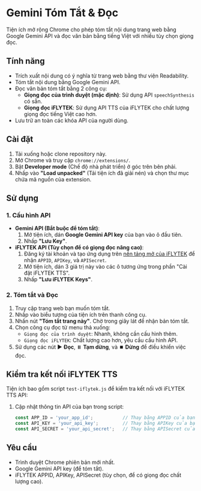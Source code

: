 # Gemini Tóm Tắt & Đọc

Tiện ích mở rộng Chrome cho phép tóm tắt nội dung trang web bằng Google Gemini API và đọc văn bản bằng tiếng Việt với nhiều tùy chọn giọng đọc.

## Tính năng

- Trích xuất nội dung có ý nghĩa từ trang web bằng thư viện Readability.
- Tóm tắt nội dung bằng Google Gemini API.
- Đọc văn bản tóm tắt bằng 2 công cụ:
  - **Giọng đọc của trình duyệt (mặc định)**: Sử dụng API `speechSynthesis` có sẵn.
  - **Giọng đọc iFLYTEK**: Sử dụng API TTS của iFLYTEK cho chất lượng giọng đọc tiếng Việt cao hơn.
- Lưu trữ an toàn các khóa API của người dùng.

## Cài đặt

1.  Tải xuống hoặc clone repository này.
2.  Mở Chrome và truy cập `chrome://extensions/`.
3.  Bật **Developer mode** (Chế độ nhà phát triển) ở góc trên bên phải.
4.  Nhấp vào **"Load unpacked"** (Tải tiện ích đã giải nén) và chọn thư mục chứa mã nguồn của extension.

## Sử dụng

### 1. Cấu hình API

-   **Gemini API (Bắt buộc để tóm tắt)**:
    1.  Mở tiện ích, dán **Google Gemini API key** của bạn vào ô đầu tiên.
    2.  Nhấp **"Lưu Key"**.
-   **iFLYTEK API (Tùy chọn để có giọng đọc nâng cao)**:
    1.  Đăng ký tài khoản và tạo ứng dụng trên [nền tảng mở của iFLYTEK](https://www.xfyun.cn/) để nhận `APPID`, `APIKey`, và `APISecret`.
    2.  Mở tiện ích, dán 3 giá trị này vào các ô tương ứng trong phần "Cài đặt iFLYTEK TTS".
    3.  Nhấp **"Lưu iFLYTEK Keys"**.

### 2. Tóm tắt và Đọc

1.  Truy cập trang web bạn muốn tóm tắt.
2.  Nhấp vào biểu tượng của tiện ích trên thanh công cụ.
3.  Nhấn nút **"Tóm tắt trang này"**. Chờ trong giây lát để nhận bản tóm tắt.
4.  Chọn công cụ đọc từ menu thả xuống:
    -   `Giọng đọc của trình duyệt`: Nhanh, không cần cấu hình thêm.
    -   `Giọng đọc iFLYTEK`: Chất lượng cao hơn, yêu cầu cấu hình API.
5.  Sử dụng các nút ▶️ **Đọc**, ⏸️ **Tạm dừng**, và ⏹️ **Dừng** để điều khiển việc đọc.

## Kiểm tra kết nối iFLYTEK TTS

Tiện ích bao gồm script `test-iflytek.js` để kiểm tra kết nối với iFLYTEK TTS API:

1. Cập nhật thông tin API của bạn trong script:
   ```javascript
   const APP_ID = 'your_app_id';           // Thay bằng APPID của bạn
   const API_KEY = 'your_api_key';         // Thay bằng APIKey của bạn
   const API_SECRET = 'your_api_secret';   // Thay bằng APISecret của bạn
   ```

## Yêu cầu

-   Trình duyệt Chrome phiên bản mới nhất.
-   Google Gemini API key (để tóm tắt).
-   iFLYTEK APPID, APIKey, APISecret (tùy chọn, để có giọng đọc chất lượng cao).
